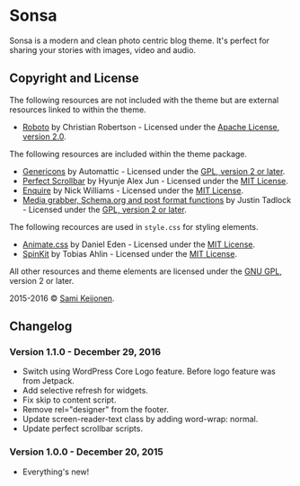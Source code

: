 # Sonsa

Sonsa is a modern and clean photo centric blog theme. It's perfect for sharing your stories with images, video and audio.

## Copyright and License

The following resources are not included with the theme but are external resources linked to within the theme.

* [Roboto](https://www.google.com/fonts/specimen/Roboto/) by Christian Robertson - Licensed under the [Apache License, version 2.0](http://www.apache.org/licenses/LICENSE-2.0.html).

The following resources are included within the theme package.

* [Genericons](http://genericons.com/) by Automattic - Licensed under the [GPL, version 2 or later](http://www.gnu.org/licenses/old-licenses/gpl-2.0.html).
* [Perfect Scrollbar](https://github.com/noraesae/perfect-scrollbar) by Hyunje Alex Jun - Licensed under the [MIT License](http://opensource.org/licenses/MIT).
* [Enquire](http://wicky.nillia.ms/enquire.js) by Nick Williams - Licensed under the [MIT License](http://opensource.org/licenses/MIT).
* [Media grabber, Schema.org and post format functions](http://themehybrid.com/) by Justin Tadlock - Licensed under the [GPL, version 2 or later](http://www.gnu.org/licenses/old-licenses/gpl-2.0.html).

The following recources are used in `style.css` for styling elements.

* [Animate.css](http://daneden.me/animate) by Daniel Eden - Licensed under the [MIT License](http://opensource.org/licenses/MIT).
* [SpinKit](https://github.com/tobiasahlin/SpinKit) by Tobias Ahlin - Licensed under the [MIT License](http://opensource.org/licenses/MIT).

All other resources and theme elements are licensed under the [GNU GPL](http://www.gnu.org/licenses/old-licenses/gpl-2.0.html), version 2 or later.

2015-2016 &copy; [Sami Keijonen](https://foxland.fi).

## Changelog

### Version 1.1.0 - December 29, 2016

* Switch using WordPress Core Logo feature. Before logo feature was from Jetpack.
* Add selective refresh for widgets.
* Fix skip to content script.
* Remove rel="designer" from the footer.
* Update screen-reader-text class by adding word-wrap: normal.
* Update perfect scrollbar scripts.

### Version 1.0.0 - December 20, 2015

* Everything's new!